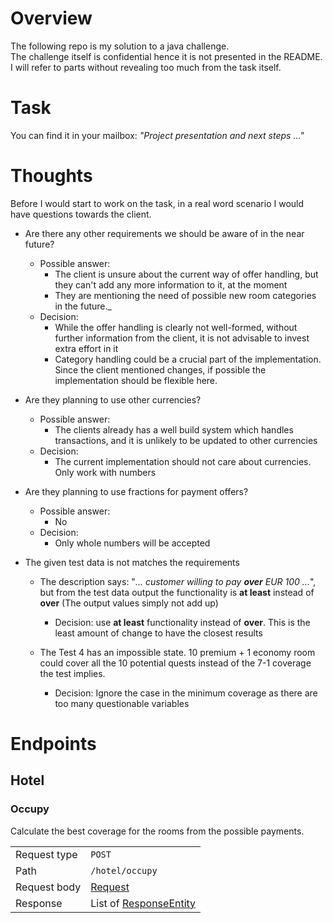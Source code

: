 # Overview
The following repo is my solution to a java challenge. <br>
The challenge itself is confidential hence it is not presented in the README. <br>
I will refer to parts without revealing too much from the task itself. <br>

# Task
You can find it in your mailbox: _"Project presentation and next steps ..."_

# Thoughts
Before I would start to work on the task, in a real word scenario I would have questions towards the client.

- Are there any other requirements we should be aware of in the near future?
  - Possible answer:
    - The client is unsure about the current way of offer handling, but they can't add any more information to it, at the moment
    - They are mentioning the need of possible new room categories in the future._
  - Decision:
    - While the offer handling is clearly not well-formed, without further information from the client, it is not advisable to invest extra effort in it
    - Category handling could be a crucial part of the implementation. Since the client mentioned changes, if possible the implementation should be flexible here.

- Are they planning to use other currencies?
  - Possible answer:
    - The clients already has a well build system which handles transactions, and it is unlikely to be updated to other currencies
  - Decision:
    - The current implementation should not care about currencies. Only work with numbers

- Are they planning to use fractions for payment offers?
  - Possible answer:
    - No
  - Decision:
    - Only whole numbers will be accepted

- The given test data is not matches the requirements
  - The description says: "_... customer willing to pay **over** EUR 100 ..._", but from the test data output the functionality is **at least** instead of **over**
     (The output values simply not add up)
    - Decision: use **at least** functionality instead of **over**. This is the least amount of change to have the closest results

  - The Test 4 has an impossible state. 10 premium + 1 economy room could cover all the 10 potential quests instead of the 7-1 coverage the test implies.
    - Decision: Ignore the case in the minimum coverage as there are too many questionable variables

# Endpoints

## Hotel

### Occupy

Calculate the best coverage for the rooms from the possible payments.

|              |                                                                         |
|--------------|-------------------------------------------------------------------------|
| Request type | `POST`                                                                  |
| Path         | `/hotel/occupy`                                                         |
| Request body | [Request](src/main/java/com/sh/dtos/Request.java)                       |
| Response     | List of [ResponseEntity](src/main/java/com/sh/dtos/ResponseEntity.java) |